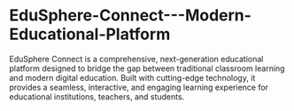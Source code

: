 # EduSphere-Connect---Modern-Educational-Platform
EduSphere Connect is a comprehensive, next-generation educational platform designed to bridge the gap between traditional classroom learning and modern digital education. Built with cutting-edge technology, it provides a seamless, interactive, and engaging learning experience for educational institutions, teachers, and students.

